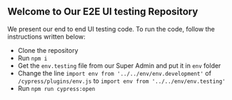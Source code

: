 ## Welcome to Our E2E UI testing Repository
We present our end to end UI testing code. To run the code, follow the instructions written below:
* Clone the repository
* Run `npm i`
* Get the `env.testing` file from our Super Admin and put it in `env` folder
* Change the line
`import env from '../../env/env.development'` of `/cypress/plugins/env.js` to `import env from '../../env/env.testing'`
* Run `npm run cypress:open`

